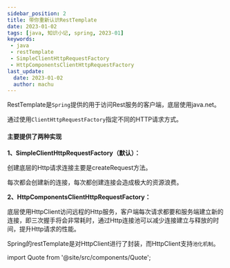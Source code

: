 ```yaml
---
sidebar_position: 2
title: 带你重新认识RestTemplate
date: 2023-01-02
tags: [java, 知识小记, spring, 2023-01]
keywords:
 - java
 - restTemplate
 - SimpleClientHttpRequestFactory
 - HttpComponentsClientHttpRequestFactory
last_update:
  date: 2023-01-02
  author: machu
---
```




RestTemplate是`Spring`提供的用于访问Rest服务的客户端，底层使用java.net。

通过使用`ClientHttpRequestFactory`指定不同的HTTP请求方式。

#### 主要提供了两种实现

**1、SimpleClientHttpRequestFactory（默认）：**

创建底层的Http请求连接主要是createRequest方法。

每次都会创建新的连接，每次都创建连接会造成极大的资源浪费。

**2、HttpComponentsClientHttpRequestFactory：**

底层使用HttpClient访问远程的Http服务，客户端每次请求都要和服务端建立新的连接，即三次握手将会非常耗时，通过Http连接池可以减少连接建立与释放的时间，提升Http请求的性能。

Spring的restTemplate是对HttpClient进行了封装，而HttpClient支持`池化机制`。



import Quote from '@site/src/components/Quote';

> <Quote></Quote>